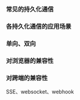 ### 常见的持久化通信



### 各持久化通信的应用场景



### 单向、双向



### 对浏览器的兼容性



### 对跨端的兼容性



SSE、websocket、webhook